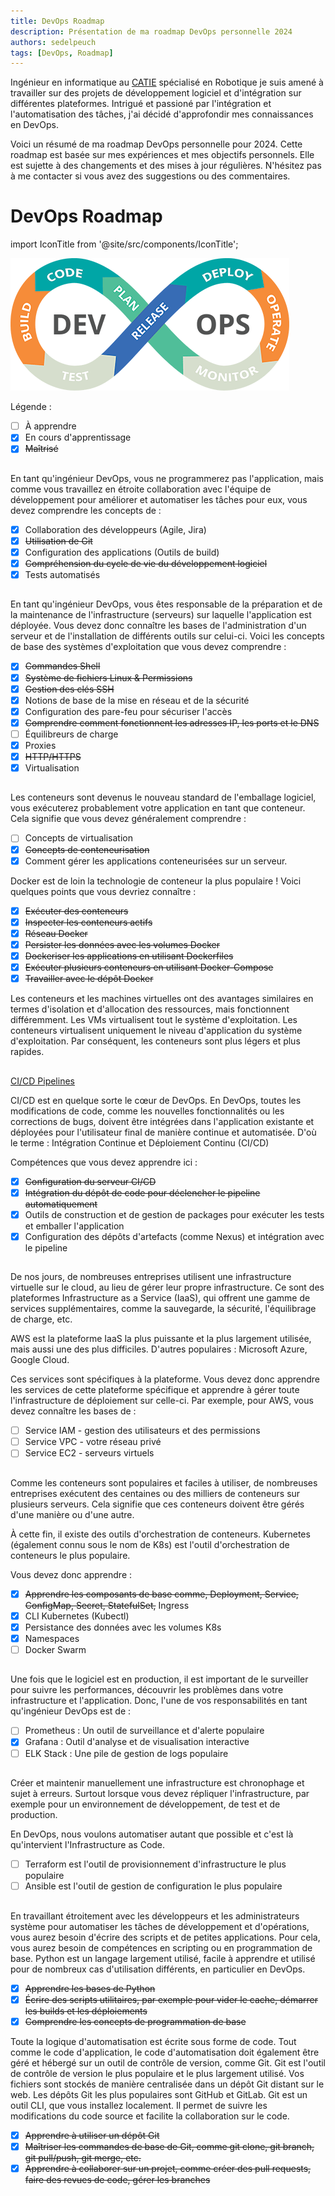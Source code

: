 ```yaml
---
title: DevOps Roadmap
description: Présentation de ma roadmap DevOps personnelle 2024
authors: sedelpeuch
tags: [DevOps, Roadmap]
---
```

Ingénieur en informatique au [CATIE](http://catie.fr/) spécialisé en Robotique je suis amené à travailler sur des projets de développement logiciel et d'intégration sur différentes plateformes. Intrigué et passioné par l'intégration et l'automatisation des tâches, j'ai décidé d'approfondir mes connaissances en DevOps.

<!--truncate-->

Voici un résumé de ma roadmap DevOps personnelle pour 2024. Cette roadmap est basée sur mes expériences et mes objectifs personnels. Elle est sujette à des changements et des mises à jour régulières. N'hésitez pas à me contacter si vous avez des suggestions ou des commentaires.

# DevOps Roadmap

import IconTitle from '@site/src/components/IconTitle';

![DevOps](./img/devops.png)

Légende :

- [ ] À apprendre
- [x] En cours d'apprentissage
- [x] ~~Maîtrisé~~

## <IconTitle logo="mdi:code-braces" name="Concepts du développement logiciel"/>

En tant qu'ingénieur DevOps, vous ne programmerez pas l'application, mais comme vous travaillez en étroite collaboration avec l'équipe de développement pour améliorer et automatiser les tâches pour eux, vous devez comprendre les concepts de :

- [x] Collaboration des développeurs (Agile, Jira)
- [x] ~~Utilisation de Git~~
- [x] Configuration des applications (Outils de build)
- [x] ~~Compréhension du cycle de vie du développement logiciel~~
- [x] Tests automatisés

## <IconTitle logo="skill-icons:linux-light" name="OS & Linux"/>

En tant qu'ingénieur DevOps, vous êtes responsable de la préparation et de la maintenance de l'infrastructure (serveurs) sur laquelle l'application est déployée. Vous devez donc connaître les bases de l'administration d'un serveur et de l'installation de différents outils sur celui-ci. Voici les concepts de base des systèmes d'exploitation que vous devez comprendre :

- [x] ~~Commandes Shell~~
- [x] ~~Système de fichiers Linux & Permissions~~
- [x] ~~Gestion des clés SSH~~
- [x] Notions de base de la mise en réseau et de la sécurité
- [x] Configuration des pare-feu pour sécuriser l'accès
- [x] ~~Comprendre comment fonctionnent les adresses IP, les ports et le DNS~~
- [ ] Équilibreurs de charge
- [x] Proxies
- [x] ~~HTTP/HTTPS~~
- [x] Virtualisation

## <IconTitle logo="skill-icons:docker" name="Contenérisation - Docker"/>

Les conteneurs sont devenus le nouveau standard de l'emballage logiciel, vous exécuterez probablement votre application en tant que conteneur. Cela signifie que vous devez généralement comprendre :

- [ ] Concepts de virtualisation
- [x] ~~Concepts de conteneurisation~~
- [x] Comment gérer les applications conteneurisées sur un serveur.

Docker est de loin la technologie de conteneur la plus populaire ! Voici quelques points que vous devriez connaître :

- [x] ~~Exécuter des conteneurs~~
- [x] ~~Inspecter les conteneurs actifs~~
- [x] ~~Réseau Docker~~
- [x] ~~Persister les données avec les volumes Docker~~
- [x] ~~Dockeriser les applications en utilisant Dockerfiles~~
- [x] ~~Exécuter plusieurs conteneurs en utilisant Docker-Compose~~
- [x] ~~Travailler avec le dépôt Docker~~

Les conteneurs et les machines virtuelles ont des avantages similaires en termes d'isolation et d'allocation des ressources, mais fonctionnent différemment. Les VMs virtualisent tout le système d'exploitation. Les conteneurs virtualisent uniquement le niveau d'application du système d'exploitation. Par conséquent, les conteneurs sont plus légers et plus rapides.

## <IconTitle logo="skill-icons:githubactions-light" name="CI/CD Pipeline"/>

[CI/CD Pipelines](ci_cd_pipelines/)

CI/CD est en quelque sorte le cœur de DevOps. En DevOps, toutes les modifications de code, comme les nouvelles fonctionnalités ou les corrections de bugs, doivent être intégrées dans l'application existante et déployées pour l'utilisateur final de manière continue et automatisée. D'où le terme :
Intégration Continue et Déploiement Continu (CI/CD)

Compétences que vous devez apprendre ici :

- [x] ~~Configuration du serveur CI/CD~~
- [x] ~~Intégration du dépôt de code pour déclencher le pipeline automatiquement~~
- [x] Outils de construction et de gestion de packages pour exécuter les tests et emballer l'application
- [x] Configuration des dépôts d'artefacts (comme Nexus) et intégration avec le pipeline

## <IconTitle logo="skill-icons:aws-light" name="Apprendre un fournisseur de Cloud"/>

De nos jours, de nombreuses entreprises utilisent une infrastructure virtuelle sur le cloud, au lieu de gérer leur propre infrastructure. Ce sont des plateformes Infrastructure as a Service (IaaS), qui offrent une gamme de services supplémentaires, comme la sauvegarde, la sécurité, l'équilibrage de charge, etc.

AWS est la plateforme IaaS la plus puissante et la plus largement utilisée, mais aussi une des plus difficiles. D'autres populaires : Microsoft Azure, Google Cloud.

Ces services sont spécifiques à la plateforme. Vous devez donc apprendre les services de cette plateforme spécifique et apprendre à gérer toute l'infrastructure de déploiement sur celle-ci. Par exemple, pour AWS, vous devez connaître les bases de :

- [ ] Service IAM - gestion des utilisateurs et des permissions
- [ ] Service VPC - votre réseau privé
- [ ] Service EC2 - serveurs virtuels

## <IconTitle logo="skill-icons:kubernetes" name="Orchestration de conteneurs - Kubernetes & Docker Swarm"/>

Comme les conteneurs sont populaires et faciles à utiliser, de nombreuses entreprises exécutent des centaines ou des milliers de conteneurs sur plusieurs serveurs. Cela signifie que ces conteneurs doivent être gérés d'une manière ou d'une autre.

À cette fin, il existe des outils d'orchestration de conteneurs. Kubernetes (également connu sous le nom de K8s) est l'outil d'orchestration de conteneurs le plus populaire.

Vous devez donc apprendre :

- [x] ~~Apprendre les composants de base comme, Deployment, Service, ConfigMap, Secret, StatefulSet,~~ Ingress
- [x] CLI Kubernetes (Kubectl)
- [x] Persistance des données avec les volumes K8s
- [x] Namespaces
- [ ] Docker Swarm

## <IconTitle logo="skill-icons:prometheus" name="Monitoring & Observabilité"/>

Une fois que le logiciel est en production, il est important de le surveiller pour suivre les performances, découvrir les problèmes dans votre infrastructure et l'application. Donc, l'une de vos responsabilités en tant qu'ingénieur DevOps est de :

- [ ] Prometheus : Un outil de surveillance et d'alerte populaire
- [x] Grafana : Outil d'analyse et de visualisation interactive
- [ ] ELK Stack : Une pile de gestion de logs populaire

## <IconTitle logo="skill-icons:terraform-light" name="Infrastructure as Code"/>

Créer et maintenir manuellement une infrastructure est chronophage et sujet à erreurs. Surtout lorsque vous devez répliquer l'infrastructure, par exemple pour un environnement de développement, de test et de production.

En DevOps, nous voulons automatiser autant que possible et c'est là qu'intervient l'Infrastructure as Code.

- [ ] Terraform est l'outil de provisionnement d'infrastructure le plus populaire
- [ ] Ansible est l'outil de gestion de configuration le plus populaire

## <IconTitle logo="skill-icons:python-light" name="Langages de script - Python"/>

En travaillant étroitement avec les développeurs et les administrateurs système pour automatiser les tâches de développement et d'opérations, vous aurez besoin d'écrire des scripts et de petites applications. Pour cela, vous aurez besoin de compétences en scripting ou en programmation de base. Python est un langage largement utilisé, facile à apprendre et utilisé pour de nombreux cas d'utilisation différents, en particulier en DevOps.

- [x] ~~Apprendre les bases de Python~~
- [x] ~~Écrire des scripts utilitaires, par exemple pour vider le cache, démarrer les builds et les déploiements~~
- [x] ~~Comprendre les concepts de programmation de base~~

<IconTitle logo="skill-icons:git" name="Contrôle de version - Git"/>

Toute la logique d'automatisation est écrite sous forme de code. Tout comme le code d'application, le code d'automatisation doit également être géré et hébergé sur un outil de contrôle de version, comme Git. Git est l'outil de contrôle de version le plus populaire et le plus largement utilisé. Vos fichiers sont stockés de manière centralisée dans un dépôt Git distant sur le web. Les dépôts Git les plus populaires sont GitHub et GitLab. Git est un outil CLI, que vous installez localement. Il permet de suivre les modifications du code source et facilite la collaboration sur le code.

- [x] ~~Apprendre à utiliser un dépôt Git~~
- [x] ~~Maîtriser les commandes de base de Git, comme git clone, git branch, git pull/push, git merge, etc.~~
- [x] ~~Apprendre à collaborer sur un projet, comme créer des pull requests, faire des revues de code, gérer les branches~~
